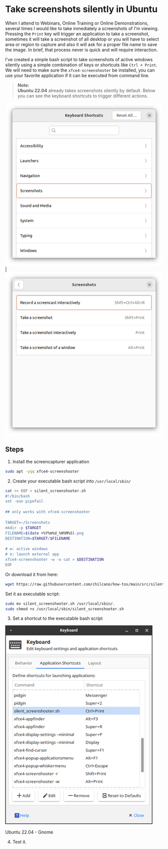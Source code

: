 # Take screenshots silently in Ubuntu

When I attend to Webinars, Online Training or Online Demonstrations, several times I would like to take inmediately a screenshots of I'm viewing. Pressing the `Print` key will trigger an application to take a screenshot, sometimes it will take a screenshot of all desktop or you will have to select area or region to capture and also it will ask for a proper file name to save the image. In brief, that process never is quick and will require interaction.

I've created a simple bash script to take screenshots of active windows silently using a simple combination of keys or shortcuts like `Ctrl + Print`. We will need to make sure the `xfce4-screenshooter` be installed, you can use your favorite application if it can be executed from command line.

> __Note:__  
> __Ubuntu 22.04__ already takes screenshots silently by default. Below you can see the keyboard shortcuts to trigger different actions.


 ![](img/ubuntu-22.04-keyboard-shortcuts-1.png) | ![](img/ubuntu-22.04-keyboard-shortcuts-2.png) 


## Steps

1. Install the screencapturer application

```sh
sudo apt -yqq xfce4-screenshooter
```

2. Create your executable bash script into `/usr/local/sbin/`

```sh
cat << EOF > silent_screenshooter.sh
#!/bin/bash
set -euo pipefail

## only works with xfce4-screenshooter

TARGET=~/Screenshots
mkdir -p $TARGET
FILENAME=$(date +%Y%m%d_%H%M%S).png
DESTINATION=$TARGET/$FILENAME

# w: active windows
# o: launch external app
xfce4-screenshooter -w -o cat > $DESTINATION  
EOF
```
Or download it from here: 
```sh
wget https://raw.githubusercontent.com/chilcano/how-tos/main/src/silent_screenshooter.sh
```
Set it as executable script:
```sh
sudo mv silent_screenshooter.sh /usr/local/sbin/.
sudo chmod +x /usr/local/sbin/silent_screenshooter.sh
```

3. Set a shortcut to the executable bash script

![](img/silent_screenshooter_set_shortcut.png)

Ubuntu 22.04 - Gnome

4. Test it.